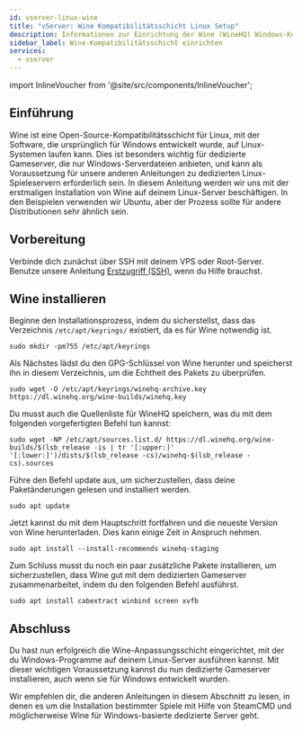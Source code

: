 ```yaml
---
id: vserver-linux-wine
title: "vServer: Wine Kompatibilitätsschicht Linux Setup"
description: Informationen zur Einrichtung der Wine (WineHQ) Windows-Kompatibilitätsschicht auf einem Linux VPS von ZAP-Hosting - ZAP-Hosting.com Dokumentation
sidebar_label: Wine-Kompatibilitätsschicht einrichten
services:
  - vserver
---
```


import InlineVoucher from '@site/src/components/InlineVoucher';

## Einführung

Wine ist eine Open-Source-Kompatibilitätsschicht für Linux, mit der Software, die ursprünglich für Windows entwickelt wurde, auf Linux-Systemen laufen kann. Dies ist besonders wichtig für dedizierte Gameserver, die nur Windows-Serverdateien anbieten, und kann als Voraussetzung für unsere anderen Anleitungen zu dedizierten Linux-Spieleservern erforderlich sein. In diesem Anleitung werden wir uns mit der erstmaligen Installation von Wine auf deinem Linux-Server beschäftigen. In den Beispielen verwenden wir Ubuntu, aber der Prozess sollte für andere Distributionen sehr ähnlich sein.

<InlineVoucher />

## Vorbereitung

Verbinde dich zunächst über SSH mit deinem VPS oder Root-Server. Benutze unsere Anleitung [Erstzugriff (SSH)](vserver-linux-ssh.md), wenn du Hilfe brauchst.

## Wine installieren

Beginne den Installationsprozess, indem du sicherstellst, dass das Verzeichnis `/etc/apt/keyrings/` existiert, da es für Wine notwendig ist.
```
sudo mkdir -pm755 /etc/apt/keyrings
```

Als Nächstes lädst du den GPG-Schlüssel von Wine herunter und speicherst ihn in diesem Verzeichnis, um die Echtheit des Pakets zu überprüfen.
```
sudo wget -O /etc/apt/keyrings/winehq-archive.key https://dl.winehq.org/wine-builds/winehq.key
```

Du musst auch die Quellenliste für WineHQ speichern, was du mit dem folgenden vorgefertigten Befehl tun kannst:
```
sudo wget -NP /etc/apt/sources.list.d/ https://dl.winehq.org/wine-builds/$(lsb_release -is | tr '[:upper:]' '[:lower:]')/dists/$(lsb_release -cs)/winehq-$(lsb_release -cs).sources
```

Führe den Befehl update aus, um sicherzustellen, dass deine Paketänderungen gelesen und installiert werden.
```
sudo apt update
```

Jetzt kannst du mit dem Hauptschritt fortfahren und die neueste Version von Wine herunterladen. Dies kann einige Zeit in Anspruch nehmen.
```
sudo apt install --install-recommends winehq-staging
```

Zum Schluss musst du noch ein paar zusätzliche Pakete installieren, um sicherzustellen, dass Wine gut mit dem dedizierten Gameserver zusammenarbeitet, indem du den folgenden Befehl ausführst.
```
sudo apt install cabextract winbind screen xvfb
```

## Abschluss

Du hast nun erfolgreich die Wine-Anpassungsschicht eingerichtet, mit der du Windows-Programme auf deinem Linux-Server ausführen kannst. Mit dieser wichtigen Voraussetzung kannst du nun dedizierte Gameserver installieren, auch wenn sie für Windows entwickelt wurden.

Wir empfehlen dir, die anderen Anleitungen in diesem Abschnitt zu lesen, in denen es um die Installation bestimmter Spiele mit Hilfe von SteamCMD und möglicherweise Wine für Windows-basierte dedizierte Server geht.

<InlineVoucher />
